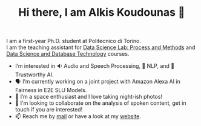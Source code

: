 <h1 align="center">
  Hi there, I am Alkis Koudounas 👋
</h1>

<br/>

I am a first-year Ph.D. student at Politecnico di Torino.  
I am the teaching assistant for [Data Science Lab: Process and Methods](https://dbdmg.polito.it/dbdmg_web/index.php/2022/09/26/data-science-lab-process-and-methods-2022-23/) and [Data Science and Database Technology](https://dbdmg.polito.it/dbdmg_web/index.php/2022/09/27/data-science-e-tecnologie-per-le-basi-di-dati-2022-2023/) courses.


- I’m interested in 🔉 Audio and Speech Processing, 📝 NLP, and 🔬 Trustworthy AI.
- 🗣️ I’m currently working on a joint project with Amazon Alexa AI in Fairness in E2E SLU Models.
- 🔭 I’m a space enthusiast and I love taking night-ish photos!
- 💬 I'm looking to collaborate on the analysis of spoken content, get in touch if you are interested!
- 📫 Reach me by [mail](alkis.koudounas@polito.it) or have a look at my [website](https://koudounasalkis.github.io/).

<!--
**koudounasalkis/koudounasalkis** is a ✨ _special_ ✨ repository because its `README.md` (this file) appears on your GitHub profile.
-->

